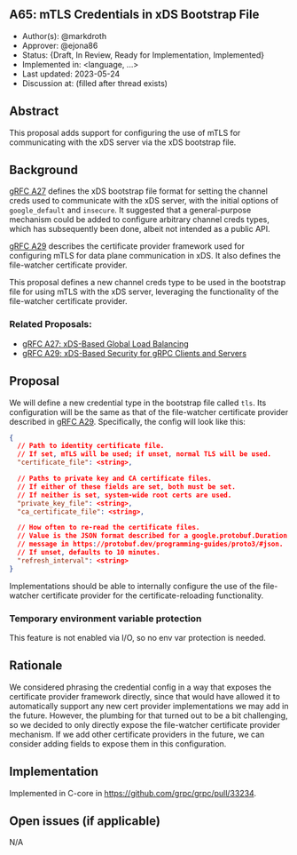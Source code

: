 A65: mTLS Credentials in xDS Bootstrap File
----
* Author(s): @markdroth
* Approver: @ejona86
* Status: {Draft, In Review, Ready for Implementation, Implemented}
* Implemented in: <language, ...>
* Last updated: 2023-05-24
* Discussion at: <google group thread> (filled after thread exists)

## Abstract

This proposal adds support for configuring the use of mTLS for
communicating with the xDS server via the xDS bootstrap file.

## Background

[gRFC A27][A27] defines the xDS bootstrap file format for setting
the channel creds used to communicate with the xDS server, with the
initial options of `google_default` and `insecure`.  It suggested that a
general-purpose mechanism could be added to configure arbitrary channel
creds types, which has subsequently been done, albeit not intended as
a public API.

[gRFC A29][A29] describes the certificate provider framework used for
configuring mTLS for data plane communication in xDS.  It also defines
the file-watcher certificate provider.

This proposal defines a new channel creds type to be used in the
bootstrap file for using mTLS with the xDS server, leveraging the
functionality of the file-watcher certificate provider.

### Related Proposals: 
* [gRFC A27: xDS-Based Global Load Balancing][A27]
* [gRFC A29: xDS-Based Security for gRPC Clients and Servers][A29]

## Proposal

We will define a new credential type in the bootstrap file called `tls`.
Its configuration will be the same as that of the file-watcher
certificate provider described in [gRFC A29][A29].  Specifically, the
config will look like this:

```json
{
  // Path to identity certificate file.
  // If set, mTLS will be used; if unset, normal TLS will be used.
  "certificate_file": <string>,

  // Paths to private key and CA certificate files.
  // If either of these fields are set, both must be set.
  // If neither is set, system-wide root certs are used.
  "private_key_file": <string>,
  "ca_certificate_file": <string>,

  // How often to re-read the certificate files.
  // Value is the JSON format described for a google.protobuf.Duration
  // message in https://protobuf.dev/programming-guides/proto3/#json.
  // If unset, defaults to 10 minutes.
  "refresh_interval": <string>
}
```

Implementations should be able to internally configure the use of the
file-watcher certificate provider for the certificate-reloading
functionality.

### Temporary environment variable protection

This feature is not enabled via I/O, so no env var protection is needed.

## Rationale

We considered phrasing the credential config in a way that exposes the
certificate provider framework directly, since that would have allowed it
to automatically support any new cert provider implementations we may
add in the future.  However, the plumbing for that turned out to be a
bit challenging, so we decided to only directly expose the file-watcher
certificate provider mechanism.  If we add other certificate providers
in the future, we can consider adding fields to expose them in this
configuration.

## Implementation

Implemented in C-core in https://github.com/grpc/grpc/pull/33234.

## Open issues (if applicable)

N/A

[A27]: A27-xds-global-load-balancing.md
[A29]: A29-xds-tls-security.md
